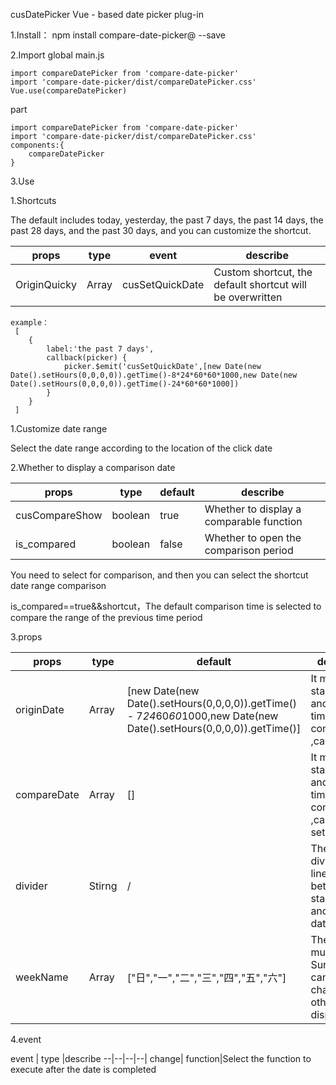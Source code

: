 cusDatePicker
Vue - based date picker plug-in

1.Install：
npm install compare-date-picker@ --save

2.Import
global
main.js
```
import compareDatePicker from 'compare-date-picker'
import 'compare-date-picker/dist/compareDatePicker.css'
Vue.use(compareDatePicker)
```

part
```
import compareDatePicker from 'compare-date-picker'
import 'compare-date-picker/dist/compareDatePicker.css'
components:{
    compareDatePicker
}
```

3.Use

<template>
  <cusDatePicker :originDate="" :compareDate=""></cusDatePicker>
</template>

1.Shortcuts

The default includes today, yesterday, the past 7 days, the past 14 days, the past 28 days, and the past 30 days, and you can
customize the shortcut.

props | type |event |describe
--|--|--|--|
 OriginQuicky|Array|cusSetQuickDate|Custom shortcut, the default shortcut will be overwritten

```
example：
 [
    {
        label:'the past 7 days',
        callback(picker) {
            picker.$emit('cusSetQuickDate',[new Date(new Date().setHours(0,0,0,0)).getTime()-8*24*60*60*1000,new Date(new Date().setHours(0,0,0,0)).getTime()-24*60*60*1000])
        }
    }
 ]
```

1.Customize date range

Select the date range according to the location of the click date


2.Whether to display a comparison date

props | type |default |describe
 --|--|--|--|
 cusCompareShow|boolean| true| Whether to display a comparable function
 is_compared | boolean | false | Whether to open the comparison period

You need to select for comparison, and then you can select the shortcut date range comparison

is_compared==true&&shortcut，The default comparison time is selected to compare the range of the previous time period

3.props

props | type |default |describe
 --|--|--|--|
 originDate|Array| [new Date(new Date().setHours(0,0,0,0)).getTime() - 7*24*60*60*1000,new Date(new Date().setHours(0,0,0,0)).getTime()]| It means start time and end time of the comparison ,can be set
 compareDate | Array | [] | It means start time and end time of the comparison ,cannot be set
 divider | Stirng | / | The dividing line between a start date and an end date
 weekName | Array | ["日","一","二","三","四","五","六"] |The first must be Sunday and can be changed to other week display

4.event

event | type  |describe
 --|--|--|--|
change| function|Select the function to execute after the date is completed